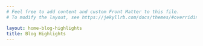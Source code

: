 ```yaml
---
# Feel free to add content and custom Front Matter to this file.
# To modify the layout, see https://jekyllrb.com/docs/themes/#overriding-theme-defaults

layout: home-blog-highlights
title: Blog Highlights
---
```

